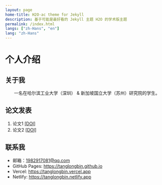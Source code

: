 ```yaml
---
layout: page
home-title: H2O-ac theme for Jekyll
description: 基于可能是最好看的 Jekyll 主题 H2O 的学术版主题
permalink: /index.html
langs: ["zh-Hans", "en"]
lang: "zh-Hans"
---
```


# 个人介绍

## 关于我

&emsp;&emsp;一名在哈尔滨工业大学（深圳） & 新加坡国立大学（苏州）研究院的学生。

## 论文发表

1. 论文1 [[DOI]](https://doi.org)
2. 论文2 [[DOI]](https://doi.org)

## 联系我

- 邮箱：1982917081@qq.com
- GitHub Pages: https://tanglongbin.github.io
- Vercel: https://tanglongbin.vercel.app
- Netlify: https://tanglongbin.netlify.app
